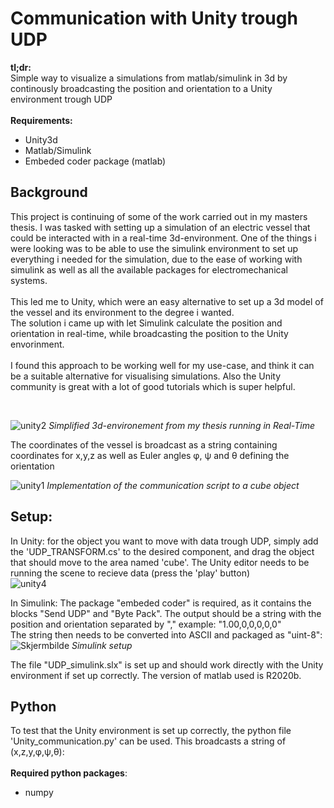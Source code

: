 # Communication with Unity trough UDP
**tl;dr:** <br/>
Simple way to visualize a simulations from matlab/simulink in 3d by continously broadcasting the position and orientation to a Unity environment trough UDP <br/><br/>
**Requirements:**
- Unity3d
- Matlab/Simulink
- Embeded coder package (matlab)


## Background
This project is continuing of some of the work carried out in my masters thesis. I was tasked with setting up a simulation of an electric vessel that could be interacted with in a real-time 3d-environment. One of the things i were looking was to be able to use the simulink environment to set up everything i needed for the simulation, due to the ease of working with simulink as well as all the available packages for electromechanical systems. 
<br/><br/>
This led me to Unity, which were an easy alternative to set up a 3d model of the vessel and its environment to the degree i wanted. <br/>
The solution i came up with let Simulink calculate the position and orientation in real-time, while broadcasting the position to the Unity envorinment.<br/><br/>
I found this approach to be working well for my use-case, and think it can be a suitable alternative for visualising simulations. Also the Unity community is great with a lot of good tutorials which is super helpful.

<br/>


![unity2](https://user-images.githubusercontent.com/72814986/103153405-907e6f80-4790-11eb-856c-fb64b7925e2c.PNG)
*Simplified 3d-environement from my thesis running in Real-Time*



The coordinates of the vessel is broadcast as a string containing coordinates for x,y,z as well as Euler angles φ, ψ and θ defining the orientation 




![unity1](https://user-images.githubusercontent.com/72814986/103153202-3204c180-478f-11eb-89d4-5bcd1d0cf958.PNG)
*Implementation of the communication script to a cube object*
<br/>
## Setup:
In Unity: for the object you want to move with data trough UDP, simply add the 'UDP_TRANSFORM.cs' to the desired component, and drag the object that should move to the area named 'cube'. The Unity editor needs to be running the scene to recieve data (press the 'play' button) <br/>
![unity4](https://user-images.githubusercontent.com/72814986/103153762-18fe0f80-4793-11eb-988d-06310206d12f.PNG)
<br/>

In Simulink: The package "embeded coder" is required, as it contains the blocks "Send UDP" and "Byte Pack". The output should be a string with the position and orientation separated by "," example: "1.00,0,0,0,0,0"<br/>
The string then needs to be converted into ASCII and packaged as "uint-8": 
![Skjermbilde](https://user-images.githubusercontent.com/72814986/104330813-ac06ab80-54ee-11eb-9bd1-e88b133740a6.PNG)
*Simulink setup*

The file "UDP_simulink.slx" is set up and should work directly with the Unity environment if set up correctly. The version of matlab used is R2020b.



## Python
To test that the Unity environment is set up correctly, the python file 'Unity_communication.py' can be used. This broadcasts a string of (x,z,y,φ,ψ,θ):<br/><br/>
**Required python packages**:
- numpy


